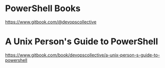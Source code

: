 # PowerShell Books
https://www.gitbook.com/@devopscollective

# A Unix Person's Guide to PowerShell
https://www.gitbook.com/book/devopscollective/a-unix-person-s-guide-to-powershell
